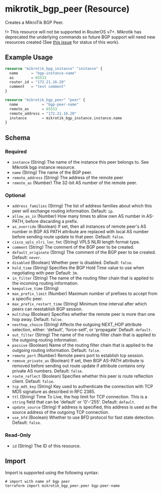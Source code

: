 # mikrotik_bgp_peer (Resource)
Creates a MikroTik BGP Peer.

!> This resource will not be supported in RouterOS v7+.
Mikrotik has deprecated the underlying commands so future BGP support will need new resources created
(See [this issue](https://github.com/ddelnano/terraform-provider-mikrotik/issues/52) for status of this work).

## Example Usage
```terraform
resource "mikrotik_bpg_instance" "instance" {
  name      = "bgp-instance-name"
  as        = 65533
  router_id = "172.21.16.20"
  comment   = "test comment"
}

resource "mikrotik_bgp_peer" "peer" {
  name           = "bgp-peer-name"
  remote_as      = 65533
  remote_address = "172.21.16.20"
  instance       = mikrotik_bgp_instance.instance.name
}
```

<!-- schema generated by tfplugindocs -->
## Schema

### Required

- `instance` (String) The name of the instance this peer belongs to. See Mikrotik bgp instance resource.
- `name` (String) The name of the BGP peer.
- `remote_address` (String) The address of the remote peer
- `remote_as` (Number) The 32-bit AS number of the remote peer.

### Optional

- `address_families` (String) The list of address families about which this peer will exchange routing information. Default: `ip`.
- `allow_as_in` (Number) How many times to allow own AS number in AS-PATH, before discarding a prefix.
- `as_override` (Boolean) If set, then all instances of remote peer's AS number in BGP AS PATH attribute are replaced with local AS number before sending route update to that peer. Default: `false`.
- `cisco_vpls_nlri_len_fmt` (String) VPLS NLRI length format type.
- `comment` (String) The comment of the BGP peer to be created.
- `default_originate` (String) The comment of the BGP peer to be created. Default: `never`.
- `disabled` (Boolean) Whether peer is disabled. Default: `false`.
- `hold_time` (String) Specifies the BGP Hold Time value to use when negotiating with peer Default: `3m`.
- `in_filter` (String) The name of the routing filter chain that is applied to the incoming routing information.
- `keepalive_time` (String)
- `max_prefix_limit` (Number) Maximum number of prefixes to accept from a specific peer.
- `max_prefix_restart_time` (String) Minimum time interval after which peers can reestablish BGP session.
- `multihop` (Boolean) Specifies whether the remote peer is more than one hop away. Default: `false`.
- `nexthop_choice` (String) Affects the outgoing NEXT_HOP attribute selection, either: 'default', 'force-self', or 'propagate' Default: `default`.
- `out_filter` (String) The name of the routing filter chain that is applied to the outgoing routing information.
- `passive` (Boolean) Name of the routing filter chain that is applied to the outgoing routing information. Default: `false`.
- `remote_port` (Number) Remote peers port to establish tcp session.
- `remove_private_as` (Boolean) If set, then BGP AS-PATH attribute is removed before sending out route update if attribute contains only private AS numbers. Default: `false`.
- `route_reflect` (Boolean) Specifies whether this peer is route reflection client. Default: `false`.
- `tcp_md5_key` (String) Key used to authenticate the connection with TCP MD5 signature as described in RFC 2385.
- `ttl` (String) Time To Live, the hop limit for TCP connection. This is a `string` field that can be 'default' or '0'-'255'. Default: `default`.
- `update_source` (String) If address is specified, this address is used as the source address of the outgoing TCP connection.
- `use_bfd` (Boolean) Whether to use BFD protocol for fast state detection. Default: `false`.

### Read-Only

- `id` (String) The ID of this resource.

## Import
Import is supported using the following syntax:
```shell
# import with name of bgp peer
terraform import mikrotik_bgp_peer.peer bgp-peer-name
```
